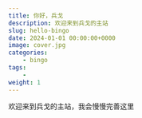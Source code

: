 ```yaml
---
title: 你好，兵戈
description: 欢迎来到兵戈的主站
slug: hello-bingo
date: 2024-01-01 00:00:00+0000
image: cover.jpg
categories:
    - bingo
tags:
    - 
weight: 1
---
```


欢迎来到兵戈的主站，我会慢慢完善这里